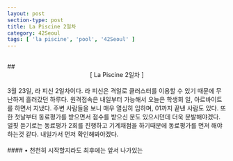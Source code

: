 ```yaml
---
layout: post
section-type: post
title: La Piscine 2일차
category: 42Seoul
tags: [ 'la piscine', 'pool', '42Seoul' ]
---
```

<br>
## <center>[ La Piscine 2일차 ]</center>  

<br>
3월 23일, 라 피신 2일차이다.  
라 피신은 격일로 클러스터를 이용할 수 있기 때문에 무난하게 흘러갔던 하루다.  
원격접속은 내일부터 가능해서 오늘은 학생회 일, 아르바이트를 하면서 지냈다.  
주변 사람들을 보니 매우 열심히 임하며, 01까지 끝낸 사람도 있다.  
또한 첫날부터 동료평가를 받으면서 점수를 받으신 분도 있으시던데 더욱 분발해야겠다.  
얼핏 듣기로는 동료평가 2회를 진행하고 기계채점을 하기때문에 동료평가를 먼저 해야 하는것 같다.  
내일가서 먼저 확인해봐야겠다.  
<br>
<br>
#### • 천천히 시작할지라도 최후에는 앞서 나가있는
